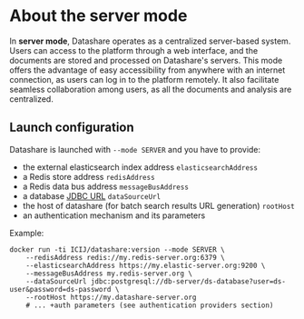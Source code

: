 # About the server mode

In **server mode**, Datashare operates as a centralized server-based system. Users can access to the platform through a web interface, and the documents are stored and processed on Datashare's servers. This mode offers the advantage of easy accessibility from anywhere with an internet connection, as users can log in to the platform remotely. It also facilitate seamless collaboration among users, as all the documents and analysis are centralized.

## Launch configuration

Datashare is launched with `--mode SERVER` and you have to provide:

- the external elasticsearch index address `elasticsearchAddress`
- a Redis store address `redisAddress`
- a Redis data bus address `messageBusAddress`
- a database [JDBC URL](https://docs.oracle.com/cd/E57185_01/ESTUG/apbs02s04s01.html) `dataSourceUrl`
- the host of datashare (for batch search results URL generation) `rootHost`
- an authentication mechanism and its parameters

Example:

```
docker run -ti ICIJ/datashare:version --mode SERVER \
    --redisAddress redis://my.redis-server.org:6379 \
    --elasticsearchAddress https://my.elastic-server.org:9200 \
    --messageBusAddress my.redis-server.org \
    --dataSourceUrl jdbc:postgresql://db-server/ds-database?user=ds-user&password=ds-password \
    --rootHost https://my.datashare-server.org
    # ... +auth parameters (see authentication providers section)
